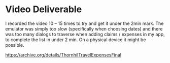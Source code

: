 # Video Deliverable
I recorded the video 10 – 15 times to try and get it under the 2min mark. The emulator was simply too slow (specifically when choosing dates) and there was too many dialogs to traverse when adding claims / expenses in my app, to complete the list in under 2 min. On a physical device it might be possible.

https://archive.org/details/ThornhilTravelExpensesFinal